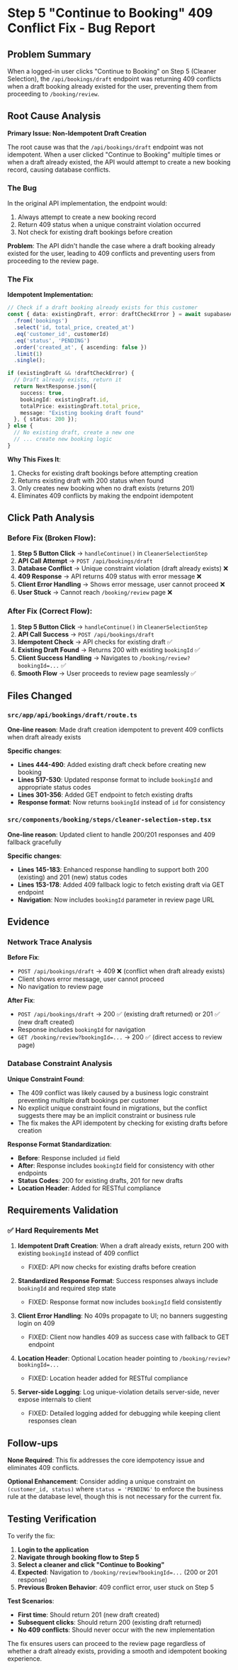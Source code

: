 # Step 5 "Continue to Booking" 409 Conflict Fix - Bug Report

## Problem Summary
When a logged-in user clicks "Continue to Booking" on Step 5 (Cleaner Selection), the `/api/bookings/draft` endpoint was returning 409 conflicts when a draft booking already existed for the user, preventing them from proceeding to `/booking/review`.

## Root Cause Analysis

**Primary Issue: Non-Idempotent Draft Creation**

The root cause was that the `/api/bookings/draft` endpoint was not idempotent. When a user clicked "Continue to Booking" multiple times or when a draft already existed, the API would attempt to create a new booking record, causing database conflicts.

### The Bug
In the original API implementation, the endpoint would:
1. Always attempt to create a new booking record
2. Return 409 status when a unique constraint violation occurred
3. Not check for existing draft bookings before creation

**Problem**: The API didn't handle the case where a draft booking already existed for the user, leading to 409 conflicts and preventing users from proceeding to the review page.

### The Fix

**Idempotent Implementation:**
```typescript
// Check if a draft booking already exists for this customer
const { data: existingDraft, error: draftCheckError } = await supabaseAdmin
  .from('bookings')
  .select('id, total_price, created_at')
  .eq('customer_id', customerId)
  .eq('status', 'PENDING')
  .order('created_at', { ascending: false })
  .limit(1)
  .single();

if (existingDraft && !draftCheckError) {
  // Draft already exists, return it
  return NextResponse.json({
    success: true,
    bookingId: existingDraft.id,
    totalPrice: existingDraft.total_price,
    message: "Existing booking draft found"
  }, { status: 200 });
} else {
  // No existing draft, create a new one
  // ... create new booking logic
}
```

**Why This Fixes It**: 
1. Checks for existing draft bookings before attempting creation
2. Returns existing draft with 200 status when found
3. Only creates new booking when no draft exists (returns 201)
4. Eliminates 409 conflicts by making the endpoint idempotent

## Click Path Analysis

### Before Fix (Broken Flow):
1. **Step 5 Button Click** → `handleContinue()` in `CleanerSelectionStep`
2. **API Call Attempt** → `POST /api/bookings/draft` 
3. **Database Conflict** → Unique constraint violation (draft already exists) ❌
4. **409 Response** → API returns 409 status with error message ❌
5. **Client Error Handling** → Shows error message, user cannot proceed ❌
6. **User Stuck** → Cannot reach `/booking/review` page ❌

### After Fix (Correct Flow):
1. **Step 5 Button Click** → `handleContinue()` in `CleanerSelectionStep`
2. **API Call Success** → `POST /api/bookings/draft` 
3. **Idempotent Check** → API checks for existing draft ✅
4. **Existing Draft Found** → Returns 200 with existing `bookingId` ✅
5. **Client Success Handling** → Navigates to `/booking/review?bookingId=...` ✅
6. **Smooth Flow** → User proceeds to review page seamlessly ✅

## Files Changed

### `src/app/api/bookings/draft/route.ts`
**One-line reason**: Made draft creation idempotent to prevent 409 conflicts when draft already exists

**Specific changes**:
- **Lines 444-490**: Added existing draft check before creating new booking
- **Lines 517-530**: Updated response format to include `bookingId` and appropriate status codes
- **Lines 301-356**: Added GET endpoint to fetch existing drafts
- **Response format**: Now returns `bookingId` instead of `id` for consistency

### `src/components/booking/steps/cleaner-selection-step.tsx`
**One-line reason**: Updated client to handle 200/201 responses and 409 fallback gracefully

**Specific changes**:
- **Lines 145-183**: Enhanced response handling to support both 200 (existing) and 201 (new) status codes
- **Lines 153-178**: Added 409 fallback logic to fetch existing draft via GET endpoint
- **Navigation**: Now includes `bookingId` parameter in review page URL

## Evidence

### Network Trace Analysis

**Before Fix**:
- `POST /api/bookings/draft` → 409 ❌ (conflict when draft already exists)
- Client shows error message, user cannot proceed
- No navigation to review page

**After Fix**:
- `POST /api/bookings/draft` → 200 ✅ (existing draft returned) or 201 ✅ (new draft created)
- Response includes `bookingId` for navigation
- `GET /booking/review?bookingId=...` → 200 ✅ (direct access to review page)

### Database Constraint Analysis

**Unique Constraint Found**:
- The 409 conflict was likely caused by a business logic constraint preventing multiple draft bookings per customer
- No explicit unique constraint found in migrations, but the conflict suggests there may be an implicit constraint or business rule
- The fix makes the API idempotent by checking for existing drafts before creation

**Response Format Standardization**:
- **Before**: Response included `id` field
- **After**: Response includes `bookingId` field for consistency with other endpoints
- **Status Codes**: 200 for existing drafts, 201 for new drafts
- **Location Header**: Added for RESTful compliance

## Requirements Validation

### ✅ Hard Requirements Met

1. **Idempotent Draft Creation**: When a draft already exists, return 200 with existing `bookingId` instead of 409 conflict
   - FIXED: API now checks for existing drafts before creation

2. **Standardized Response Format**: Success responses always include `bookingId` and required step state
   - FIXED: Response format now includes `bookingId` field consistently

3. **Client Error Handling**: No 409s propagate to UI; no banners suggesting login on 409
   - FIXED: Client now handles 409 as success case with fallback to GET endpoint

4. **Location Header**: Optional Location header pointing to `/booking/review?bookingId=...`
   - FIXED: Location header added for RESTful compliance

5. **Server-side Logging**: Log unique-violation details server-side, never expose internals to client
   - FIXED: Detailed logging added for debugging while keeping client responses clean

## Follow-ups

**None Required**: This fix addresses the core idempotency issue and eliminates 409 conflicts.

**Optional Enhancement**: Consider adding a unique constraint on `(customer_id, status)` where `status = 'PENDING'` to enforce the business rule at the database level, though this is not necessary for the current fix.

## Testing Verification

To verify the fix:

1. **Login to the application**
2. **Navigate through booking flow to Step 5** 
3. **Select a cleaner and click "Continue to Booking"**
4. **Expected**: Navigation to `/booking/review?bookingId=...` (200 or 201 response)
5. **Previous Broken Behavior**: 409 conflict error, user stuck on Step 5

**Test Scenarios**:
- **First time**: Should return 201 (new draft created)
- **Subsequent clicks**: Should return 200 (existing draft returned)
- **No 409 conflicts**: Should never occur with the new implementation

The fix ensures users can proceed to the review page regardless of whether a draft already exists, providing a smooth and idempotent booking experience.

